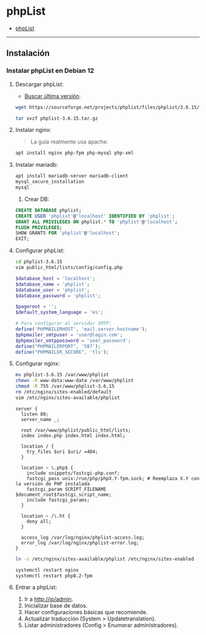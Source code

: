 # phpList

- [phpList](#phplist)

---

## Instalación

### Instalar phpList en Debian 12

1. Descargar phpList:

   - [Buscar última versión](https://www.phplist.org/download-phplist/).

   ```sh
   wget https://sourceforge.net/projects/phplist/files/phplist/3.6.15/phplist-3.6.15.tgz/download -O phplist-3.6.15.tar.gz

   tar xvzf phplist-3.6.15.tar.gz
   ```

2. Instalar nginx:

   > La guía realmente usa apache.

   ```sh
   apt install nginx php-fpm php-mysql php-xml
   ```

3. Instalar mariadb:

   ```sh
   apt install mariadb-server mariadb-client
   mysql_secure_installation
   mysql
   ```

   1. Crear DB:

   ```sql
   CREATE DATABASE phplist;
   CREATE USER 'phplist'@'localhost' IDENTIFIED BY 'phplist';
   GRANT ALL PRIVILEGES ON phplist.* TO 'phplist'@'localhost';
   FLUSH PRIVILEGES;
   SHOW GRANTS FOR 'phplist'@'localhost';
   EXIT;
   ```

4. Configurar phpList:

   ```sh
   cd phplist-3.6.15
   vim public_html/lists/config/config.php
   ```

   ```php
   $database_host = 'localhost';
   $database_name = 'phplist';
   $database_user = 'phplist';
   $database_password = 'phplist';

   $pageroot = '';
   $default_system_language = 'es';

   # Para configurar el servidor SMTP:
   define('PHPMAILERHOST', 'mail.server.hostname');
   $phpmailer_smtpuser = 'user@login.com';
   $phpmailer_smtppassword = 'user_password';
   define("PHPMAILERPORT", '587');
   define("PHPMAILER_SECURE", 'tls');
   ```

5. Configurar nginx:

   ```sh
   mv phplist-3.6.15 /var/www/phplist
   chown -R www-data:www-data /var/www/phplist
   chmod -R 755 /var/www/phplist-3.6.15
   rm /etc/nginx/sites-enabled/default
   vim /etc/nginx/sites-available/phplist
   ```

   ```nginx
   server {
     listen 80;
     server_name _;

     root /var/www/phplist/public_html/lists;
     index index.php index.html index.html;

     location / {
       try_files $uri $uri/ =404;
     }

     location ~ \.php$ {
       include snippets/fastcgi-php.conf;
       fastcgi_pass unix:/run/php/phpX.Y-fpm.sock; # Reemplaza X.Y con la versión de PHP instalada
       fastcgi_param SCRIPT_FILENAME $document_root$fastcgi_script_name;
       include fastcgi_params;
     }

     location ~ /\.ht {
       deny all;
     }

     access_log /var/log/nginx/phplist-access.log;
     error_log /var/log/nginx/phplist-error.log;
   }
   ```

   ```sh
   ln -s /etc/nginx/sites-available/phplist /etc/nginx/sites-enabled

   systemctl restart nginx
   systemctl restart php8.2-fpm
   ```

6. Entrar a phpList:

   1. Ir a <http://ip/admin>.
   2. Inicializar base de datos.
   3. Hacer configuraciones básicas que recomiende.
   4. Actualizar traducción (System > Updatetranslation).
   5. Listar administradores (Config > Enumerar administradores).
